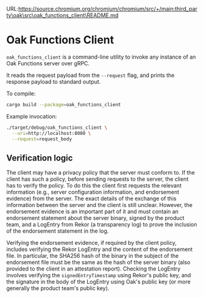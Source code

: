 URL:https://source.chromium.org/chromium/chromium/src/+/main:third_party\oak\src\oak_functions_client\README.md
# Oak Functions Client

`oak_functions_client` is a command-line utility to invoke any instance of an
Oak Functions server over gRPC.

It reads the request payload from the `--request` flag, and prints the response
payload to standard output.

To compile:

```sh
cargo build --package=oak_functions_client
```

Example invocation:

```sh
./target/debug/oak_functions_client \
  --uri=http://localhost:8080 \
  --request=request_body
```

## Verification logic

The client may have a privacy policy that the server must conform to. If the
client has such a policy, before sending requests to the server, the client has
to verify the policy. To do this the client first requests the relevant
information (e.g., server configuration information, and endorsement evidence)
from the server. The exact details of the exchange of this information between
the server and the client is still unclear. However, the endorsement evidence is
an important part of it and must contain an endorsement statement about the
server binary, signed by the product team, and a LogEntry from Rekor (a
transparency log) to prove the inclusion of the endorsement statement in the
log.

Verifying the endorsement evidence, if required by the client policy, includes
verifying the Rekor LogEntry and the content of the endorsement file. In
particular, the SHA256 hash of the binary in the subject of the endorsement file
must be the same as the hash of the server binary (also provided to the client
in an attestation report). Checking the LogEntry involves verifying the
`signedEntryTimestamp` using Rekor's public key, and the signature in the body
of the LogEntry using Oak's public key (or more generally the product team's
public key).
